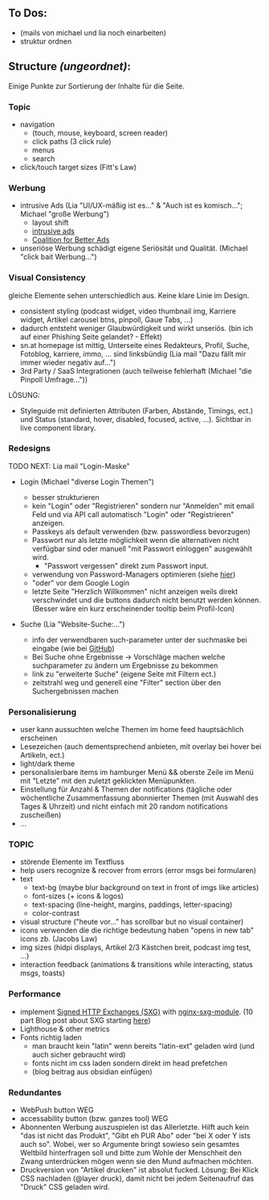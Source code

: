 ## To Dos:

- (mails von michael und lia noch einarbeiten)
- struktur ordnen

## Structure _(ungeordnet)_:

Einige Punkte zur Sortierung der Inhalte für die Seite.

### Topic

- navigation
  - (touch, mouse, keyboard, screen reader)
  - click paths (3 click rule)
  - menus
  - search
- click/touch target sizes (Fitt's Law)

### Werbung

- intrusive Ads (Lia "UI/UX-mäßig ist es..." & "Auch ist es komisch..."; Michael "große Werbung")
  - layout shift
  - [intrusive ads](https://www.anstrex.com/blog/intrusive-online-advertising-where-do-we-draw-the-ethical-line)
  - [Coalition for Better Ads](https://www.betterads.org/standards/)
- unseriöse Werbung schädigt eigene Seriösität und Qualität. (Michael "click bait Werbung...")

### Visual Consistency

gleiche Elemente sehen unterschiedlich aus. Keine klare Linie im Design.

- consistent styling (podcast widget, video thumbnail img, Karriere widget, Artikel carousel btns, pinpoll, Gaue Tabs, ...)
- dadurch entsteht weniger Glaubwürdigkeit und wirkt unseriös. (bin ich auf einer Phishing Seite gelandet? - Effekt)
- sn.at homepage ist mittig, Unterseite eines Redakteurs, Profil, Suche, Fotoblog, karriere, immo, ... sind linksbündig (Lia mail "Dazu fällt mir immer wieder negativ auf...")
- 3rd Party / SaaS Integrationen (auch teilweise fehlerhaft (Michael "die Pinpoll Umfrage..."))

LÖSUNG:

- Styleguide mit definierten Attributen (Farben, Abstände, Timings, ect.) und Status (standard, hover, disabled, focused, active, ...). Sichtbar in live component library.

### Redesigns

TODO NEXT: Lia mail "Login-Maske"

- Login (Michael "diverse Login Themen")

  - besser strukturieren
  - kein "Login" oder "Registrieren" sondern nur "Anmelden" mit email Feld und via API call automatisch "Login" oder "Registrieren" anzeigen.
  - Passkeys als default verwenden (bzw. passwordless bevorzugen)
  - Passwort nur als letzte möglichkeit wenn die alternativen nicht verfügbar sind oder manuell "mit Passwort einloggen" ausgewählt wird.
    - "Passwort vergessen" direkt zum Passwort input.
  - verwendung von Password-Managers optimieren (siehe [hier](https://auth0.com/blog/an-accessible-guide-to-wcag-3-3-8-authentication-without-frustration/#:~:text=5.%20Embrace%20password%20managers%20and%20copy%2Dpaste))
  - "oder" vor dem Google Login
  - letzte Seite "Herzlich Willkommen" nicht anzeigen weils direkt verschwindet und die buttons dadurch nicht benutzt werden können. (Besser wäre ein kurz erscheinender tooltip beim Profil-Icon)

- Suche (Lia "Website-Suche:...")

  - info der verwendbaren such-parameter unter der suchmaske bei eingabe (wie bei [GitHub](https://blog.logrocket.com/wp-content/uploads/2024/01/Query-syntax-based-search.png))
  - Bei Suche ohne Ergebnisse -> Vorschläge machen welche suchparameter zu ändern um Ergebnisse zu bekommen
  - link zu "erweiterte Suche" (eigene Seite mit Filtern ect.)
  - zeitstrahl weg und generell eine "Filter" section über den Suchergebnissen machen

### Personalisierung

- user kann aussuchten welche Themen im home feed hauptsächlich erscheinen
- Lesezeichen (auch dementsprechend anbieten, mit overlay bei hover bei Artikeln, ect.)
- light/dark theme
- personalisierbare items im hamburger Menü && oberste Zeile im Menü mit "Letzte" mit den zuletzt geklickten Menüpunkten.
- Einstellung für Anzahl & Themen der notifications (tägliche oder wöchentliche Zusammenfassung abonnierter Themen (mit Auswahl des Tages & Uhrzeit) und nicht einfach mit 20 random notifications zuscheißen)
- ...

### TOPIC

- störende Elemente im Textfluss
- help users recognize & recover from errors (error msgs bei formularen)
- text
  - text-bg (maybe blur background on text in front of imgs like articles)
  - font-sizes (+ icons & logos)
  - text-spacing (line-height, margins, paddings, letter-spacing)
  - color-contrast
- visual structure ("heute vor..." has scrollbar but no visual container)
- icons verwenden die die richtige bedeutung haben "opens in new tab" icons zb. (Jacobs Law)
- img sizes (hidpi displays, Artikel 2/3 Kästchen breit, podcast img test, ...)
- interaction feedback (animations & transitions while interacting, status msgs, toasts)

### Performance

- implement [Signed HTTP Exchanges (SXG)](https://developer.chrome.com/blog/signed-exchanges) with [nginx-sxg-module](https://github.com/google/nginx-sxg-module). (10 part Blog post about SXG starting [here](https://www.pawelpokrywka.com/p/how-i-took-lcp-down-under-350ms))
- Lighthouse & other metrics
- Fonts richtig laden
  - man braucht kein "latin" wenn bereits "latin-ext" geladen wird (und auch sicher gebraucht wird)
  - fonts nicht im css laden sondern direkt im head prefetchen
  - (blog beitrag aus obsidian einfügen)

### Redundantes

- WebPush button WEG
- accessability button (bzw. ganzes tool) WEG
- Abonnenten Werbung auszuspielen ist das Allerletzte. Hilft auch kein "das ist nicht das Produkt", "Gibt eh PUR Abo" oder "bei X oder Y ists auch so". Wobei, wer so Argumente bringt sowieso sein gesamtes Weltbild hinterfragen soll und bitte zum Wohle der Menschheit den Zwang unterdrücken mögen wenn sie den Mund aufmachen möchten.
- Druckversion von "Artikel drucken" ist absolut fucked. Lösung: Bei Klick CSS nachladen (@layer druck), damit nicht bei jedem Seitenaufruf das "Druck" CSS geladen wird.
